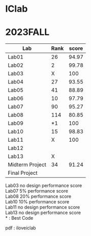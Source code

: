 # IClab
# 2023FALL

| Lab | Rank | score |
|-----|------|-------|
|Lab01|  26  | 94.97 |
|Lab02|  2   | 99.78 |
|Lab03|  X   |  100  |
|Lab04|  27  | 93.55 |
|Lab05|  41  | 88.89 |
|Lab06|  10  | 97.79 |
|Lab07|  90  | 95.27 |
|Lab08|  114 | 80.85 |
|Lab09|  *1  | 100   |
|Lab10|  15  | 98.83 |
|Lab11|  X   | 100   |
|Lab12|      |       |
|Lab13|  X   |       |
|Midterm Project|   34  |  91.24 |
|Final   Project|       |        |

Lab03 no design performance score <br/>
Lab07    5%     performance score <br/>
Lab08   20%     performance score <br/>
Lab10   10%     performance score <br/>
Lab11 no design performance score <br/>
Lab13 no design performance score <br/>
\* : Best Code

pdf : iloveiclab

